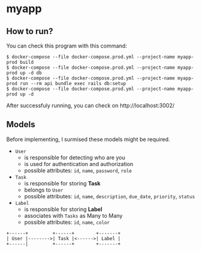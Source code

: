 # myapp

## How to run?

You can check this program with this command:

```console
$ docker-compose --file docker-compose.prod.yml --project-name myapp-prod build
$ docker-compose --file docker-compose.prod.yml --project-name myapp-prod up -d db
$ docker-compose --file docker-compose.prod.yml --project-name myapp-prod run --rm api bundle exec rails db:setup
$ docker-compose --file docker-compose.prod.yml --project-name myapp-prod up -d
```

After successfuly running, you can check on http://localhost:3002/

## Models

Before implementing, I surmised these models might be required.

* `User`
    - is responsible for detecting who are you
    - is used for authentication and authorization
    - possible attributes: `id`, `name`, `password`, `role`
* `Task`
    - is responsible for storing **Task**
    - belongs to `User`
    - possible attributes: `id`, `name`, `description`, `due_date`, `priority`, `status`
* `Label`
    - is responsible for storing **Label**
    - associates with `Tasks` as Many to Many
    - possible attributes: `id`, `name`, `color`

```
+------+         +------+        +-------+
| User |-------->| Task |<------>| Label |
+------|         +------+        +-------+
```
